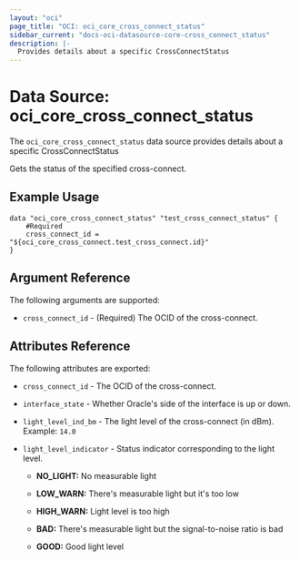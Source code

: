 ```yaml
---
layout: "oci"
page_title: "OCI: oci_core_cross_connect_status"
sidebar_current: "docs-oci-datasource-core-cross_connect_status"
description: |-
  Provides details about a specific CrossConnectStatus
---
```


# Data Source: oci_core_cross_connect_status
The `oci_core_cross_connect_status` data source provides details about a specific CrossConnectStatus

Gets the status of the specified cross-connect.


## Example Usage

```hcl
data "oci_core_cross_connect_status" "test_cross_connect_status" {
	#Required
	cross_connect_id = "${oci_core_cross_connect.test_cross_connect.id}"
}
```

## Argument Reference

The following arguments are supported:

* `cross_connect_id` - (Required) The OCID of the cross-connect.


## Attributes Reference

The following attributes are exported:

* `cross_connect_id` - The OCID of the cross-connect.
* `interface_state` - Whether Oracle's side of the interface is up or down.
* `light_level_ind_bm` - The light level of the cross-connect (in dBm).  Example: `14.0` 
* `light_level_indicator` - Status indicator corresponding to the light level.

	* **NO_LIGHT:** No measurable light

	* **LOW_WARN:** There's measurable light but it's too low

	* **HIGH_WARN:** Light level is too high

	* **BAD:** There's measurable light but the signal-to-noise ratio is bad

	* **GOOD:** Good light level 

